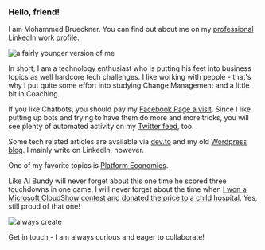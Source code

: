 ### Hello, friend!

I am Mohammed Brueckner. You can find out about me on my [professional LinkedIn work profile](https://www.linkedin.com/in/mbrueckner).

![a fairly younger version of me](https://res.cloudinary.com/dm5qhwg4t/image/upload/c_scale,w_217/v1599076157/Bildschirmfoto_2020-09-02_um_21.46.48.jpg "a younger version of me")

In short, I am a technology enthusiast who is putting his feet into business topics as well hardcore tech challenges.
I like working with people - that's why I put quite some effort into studying Change Management and a little bit in Coaching.

If you like Chatbots, you should pay my [Facebook Page a visit](https://m.me/mobrueckner).
Since I like putting up bots and trying to have them do more and more tricks, you will see plenty of automated activity on my [Twitter feed](https://twitter.com/moebruec), too.

Some tech related articles are available via [dev.to](https://dev.to/mrbrue) and my old [Wordpress blog](https://ideasopensourced.wordpress.com). I mainly write on LinkedIn, however.

One of my favorite topics is [Platform Economies](https://platformeconomies.com).

Like Al Bundy will never forget about this one time he scored three touchdowns in one game, I will never forget about the time when [I won a Microsoft CloudShow contest and donated the price to a child hospital](https://www.facebook.com/MicrosoftCloudShow/photos/pcb.1486882274730662/1486881964730693/). Yes, still proud of that one!

![always create](https://media.giphy.com/media/Id0WsC08hT20ywyYHE/giphy.gif "Creators Have To Create")

Get in touch - I am always curious and eager to collaborate!
